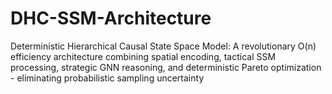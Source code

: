 # DHC-SSM-Architecture
Deterministic Hierarchical Causal State Space Model: A revolutionary O(n) efficiency architecture combining spatial encoding, tactical SSM processing, strategic GNN reasoning, and deterministic Pareto optimization - eliminating probabilistic sampling uncertainty
